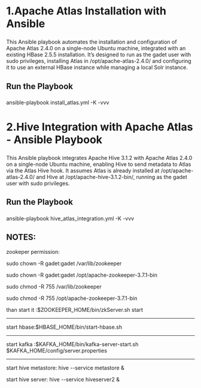 <h1 align="left">1.Apache Atlas Installation with Ansible</h1>

###

<p align="left">This Ansible playbook automates the installation and configuration of Apache Atlas 2.4.0 on a single-node Ubuntu machine, integrated with an existing HBase 2.5.5 installation. It’s designed to run as the gadet user with sudo privileges, installing Atlas in /opt/apache-atlas-2.4.0/ and configuring it to use an external HBase instance while managing a local Solr instance.</p>

###

<h2 align="left">Run the Playbook</h2>

###

<p align="left">ansible-playbook install_atlas.yml -K  -vvv</p>

###


<h1 align="left">2.Hive Integration with Apache Atlas - Ansible Playbook</h1>

###

<p align="left">This Ansible playbook integrates Apache Hive 3.1.2 with Apache Atlas 2.4.0 on a single-node Ubuntu machine, enabling Hive to send metadata to Atlas via the Atlas Hive hook. It assumes Atlas is already installed at /opt/apache-atlas-2.4.0/ and Hive at /opt/apache-hive-3.1.2-bin/, running as the gadet user with sudo privileges.</p>

###

<h2 align="left">Run the Playbook</h2>

###

<p align="left">ansible-playbook hive_atlas_integration.yml -K -vvv</p>

###



###
###
<h2 align="left">NOTES:</h2>
<p align="left">zookeper permission: 
  
sudo chown -R gadet:gadet /var/lib/zookeeper
  
sudo chown -R gadet:gadet /opt/apache-zookeeper-3.7.1-bin

sudo chmod -R 755 /var/lib/zookeeper
  
sudo chmod -R 755 /opt/apache-zookeeper-3.7.1-bin

than start it :$ZOOKEEPER_HOME/bin/zkServer.sh start

-------------------------------------

start hbase:$HBASE_HOME/bin/start-hbase.sh

-------------------------------------

start kafka :$KAFKA_HOME/bin/kafka-server-start.sh $KAFKA_HOME/config/server.properties

-------------------------------------

start hive metastore:
hive --service metastore &

start hive server:
hive --service hiveserver2 &

</p>
